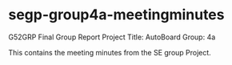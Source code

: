 # segp-group4a-meetingminutes
G52GRP Final Group Report 
Project Title: AutoBoard 
Group: 4a

This contains the meeting minutes from the SE group Project.
